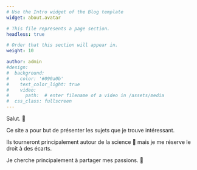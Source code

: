 ```yaml
---
# Use the Intro widget of the Blog template
widget: about.avatar

# This file represents a page section.
headless: true

# Order that this section will appear in.
weight: 10

author: admin
#design:
#  background:
#    color: '#090a0b'
#    text_color_light: true
#    video:
#      path:  # enter filename of a video in /assets/media
#  css_class: fullscreen
---
```


Salut. 👋

Ce site a pour but de présenter les sujets que je trouve intéressant. 

Ils tourneront principalement autour de la science 🧬 mais je me réserve le droit à des écarts.

Je cherche principalement à partager mes passions. 🔭

